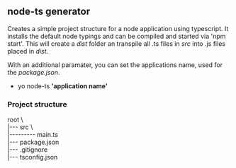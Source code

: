 ## node-ts generator

Creates a simple project structure for a node application using typescript.
It installs the default node typings and can be compiled and started via 'npm start'. 
This will create a *dist* folder an transpile all .ts files in *src* into .js files placed in *dist*.

With an additional paramater, you can set the applications name, used for the *package.json*.

- yo node-ts **'application name'**

### Project structure

root \\\
|--- src \\\
|--------- main.ts\
|--- package.json\
|--- .gitignore\
|--- tsconfig.json